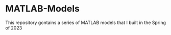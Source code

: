 # MATLAB-Models
This repository gontains a series of MATLAB models that I built in the Spring of 2023
